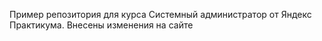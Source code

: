﻿Пример репозитория для курса Системный администратор от Яндекс Практикума.
 Внесены изменения на сайте
 
